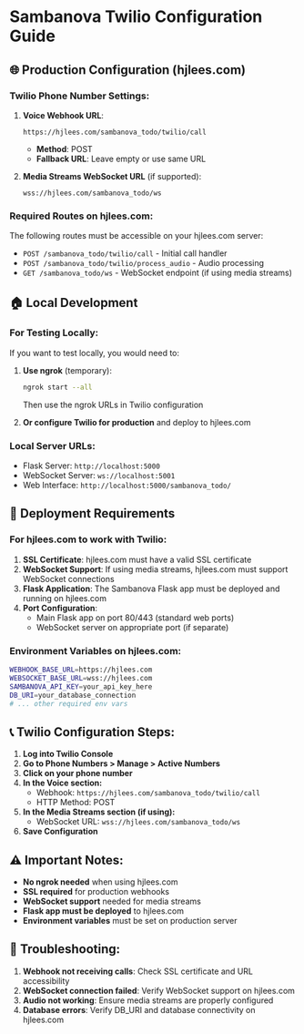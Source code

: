 # Sambanova Twilio Configuration Guide

## 🌐 **Production Configuration (hjlees.com)**

### **Twilio Phone Number Settings:**

1. **Voice Webhook URL**: 
   ```
   https://hjlees.com/sambanova_todo/twilio/call
   ```
   - **Method**: POST
   - **Fallback URL**: Leave empty or use same URL

2. **Media Streams WebSocket URL** (if supported):
   ```
   wss://hjlees.com/sambanova_todo/ws
   ```

### **Required Routes on hjlees.com:**

The following routes must be accessible on your hjlees.com server:

- `POST /sambanova_todo/twilio/call` - Initial call handler
- `POST /sambanova_todo/twilio/process_audio` - Audio processing
- `GET /sambanova_todo/ws` - WebSocket endpoint (if using media streams)

## 🏠 **Local Development**

### **For Testing Locally:**

If you want to test locally, you would need to:

1. **Use ngrok** (temporary):
   ```bash
   ngrok start --all
   ```
   Then use the ngrok URLs in Twilio configuration

2. **Or configure Twilio for production** and deploy to hjlees.com

### **Local Server URLs:**
- Flask Server: `http://localhost:5000`
- WebSocket Server: `ws://localhost:5001`
- Web Interface: `http://localhost:5000/sambanova_todo/`

## 🚀 **Deployment Requirements**

### **For hjlees.com to work with Twilio:**

1. **SSL Certificate**: hjlees.com must have a valid SSL certificate
2. **WebSocket Support**: If using media streams, hjlees.com must support WebSocket connections
3. **Flask Application**: The Sambanova Flask app must be deployed and running on hjlees.com
4. **Port Configuration**: 
   - Main Flask app on port 80/443 (standard web ports)
   - WebSocket server on appropriate port (if separate)

### **Environment Variables on hjlees.com:**
```bash
WEBHOOK_BASE_URL=https://hjlees.com
WEBSOCKET_BASE_URL=wss://hjlees.com
SAMBANOVA_API_KEY=your_api_key_here
DB_URI=your_database_connection
# ... other required env vars
```

## 📞 **Twilio Configuration Steps:**

1. **Log into Twilio Console**
2. **Go to Phone Numbers > Manage > Active Numbers**
3. **Click on your phone number**
4. **In the Voice section:**
   - Webhook: `https://hjlees.com/sambanova_todo/twilio/call`
   - HTTP Method: POST
5. **In the Media Streams section (if using):**
   - WebSocket URL: `wss://hjlees.com/sambanova_todo/ws`
6. **Save Configuration**

## ⚠️ **Important Notes:**

- **No ngrok needed** when using hjlees.com
- **SSL required** for production webhooks
- **WebSocket support** needed for media streams
- **Flask app must be deployed** to hjlees.com
- **Environment variables** must be set on production server

## 🔧 **Troubleshooting:**

1. **Webhook not receiving calls**: Check SSL certificate and URL accessibility
2. **WebSocket connection failed**: Verify WebSocket support on hjlees.com
3. **Audio not working**: Ensure media streams are properly configured
4. **Database errors**: Verify DB_URI and database connectivity on hjlees.com
